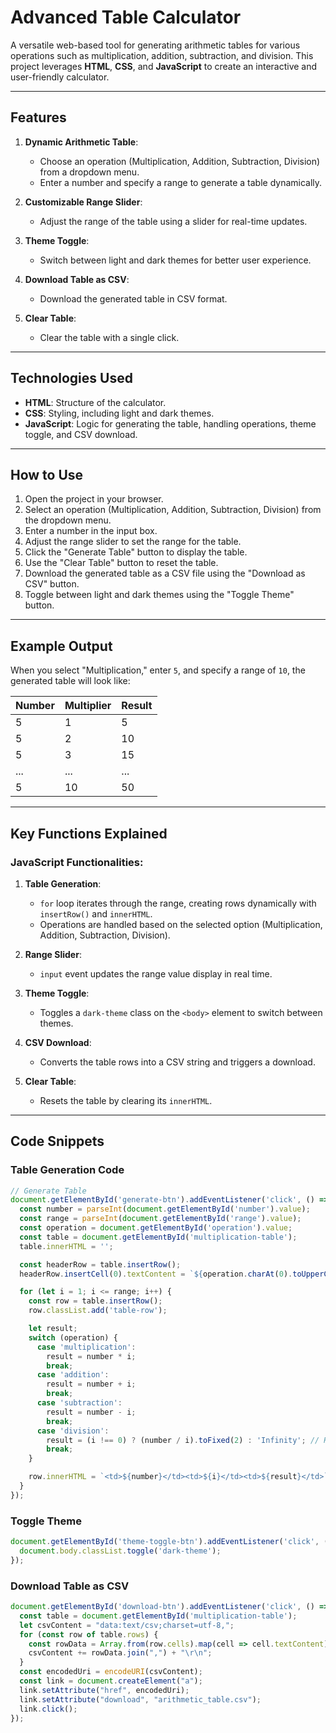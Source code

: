 # Advanced Table Calculator

A versatile web-based tool for generating arithmetic tables for various operations such as multiplication, addition, subtraction, and division. This project leverages **HTML**, **CSS**, and **JavaScript** to create an interactive and user-friendly calculator.

---

## Features

1. **Dynamic Arithmetic Table**:
   - Choose an operation (Multiplication, Addition, Subtraction, Division) from a dropdown menu.
   - Enter a number and specify a range to generate a table dynamically.

2. **Customizable Range Slider**:
   - Adjust the range of the table using a slider for real-time updates.

3. **Theme Toggle**:
   - Switch between light and dark themes for better user experience.

4. **Download Table as CSV**:
   - Download the generated table in CSV format.

5. **Clear Table**:
   - Clear the table with a single click.

---

## Technologies Used

- **HTML**: Structure of the calculator.
- **CSS**: Styling, including light and dark themes.
- **JavaScript**: Logic for generating the table, handling operations, theme toggle, and CSV download.

---

## How to Use

1. Open the project in your browser.
2. Select an operation (Multiplication, Addition, Subtraction, Division) from the dropdown menu.
3. Enter a number in the input box.
4. Adjust the range slider to set the range for the table.
5. Click the "Generate Table" button to display the table.
6. Use the "Clear Table" button to reset the table.
7. Download the generated table as a CSV file using the "Download as CSV" button.
8. Toggle between light and dark themes using the "Toggle Theme" button.

---

## Example Output

When you select "Multiplication," enter `5`, and specify a range of `10`, the generated table will look like:

| Number | Multiplier | Result |
|--------|------------|--------|
| 5      | 1          | 5      |
| 5      | 2          | 10     |
| 5      | 3          | 15     |
| ...    | ...        | ...    |
| 5      | 10         | 50     |

---

## Key Functions Explained

### JavaScript Functionalities:

1. **Table Generation**:
   - `for` loop iterates through the range, creating rows dynamically with `insertRow()` and `innerHTML`.
   - Operations are handled based on the selected option (Multiplication, Addition, Subtraction, Division).

2. **Range Slider**:
   - `input` event updates the range value display in real time.

3. **Theme Toggle**:
   - Toggles a `dark-theme` class on the `<body>` element to switch between themes.

4. **CSV Download**:
   - Converts the table rows into a CSV string and triggers a download.

5. **Clear Table**:
   - Resets the table by clearing its `innerHTML`.

---

## Code Snippets

### Table Generation Code
```javascript
// Generate Table
document.getElementById('generate-btn').addEventListener('click', () => {
  const number = parseInt(document.getElementById('number').value);
  const range = parseInt(document.getElementById('range').value);
  const operation = document.getElementById('operation').value;
  const table = document.getElementById('multiplication-table');
  table.innerHTML = '';

  const headerRow = table.insertRow();
  headerRow.insertCell(0).textContent = `${operation.charAt(0).toUpperCase() + operation.slice(1)} Table for ${number}`;

  for (let i = 1; i <= range; i++) {
    const row = table.insertRow();
    row.classList.add('table-row');

    let result;
    switch (operation) {
      case 'multiplication':
        result = number * i;
        break;
      case 'addition':
        result = number + i;
        break;
      case 'subtraction':
        result = number - i;
        break;
      case 'division':
        result = (i !== 0) ? (number / i).toFixed(2) : 'Infinity'; // Handle division by zero
        break;
    }

    row.innerHTML = `<td>${number}</td><td>${i}</td><td>${result}</td>`;
  }
});
```

### Toggle Theme
```javascript
document.getElementById('theme-toggle-btn').addEventListener('click', () => {
  document.body.classList.toggle('dark-theme');
});
```

### Download Table as CSV
```javascript
document.getElementById('download-btn').addEventListener('click', () => {
  const table = document.getElementById('multiplication-table');
  let csvContent = "data:text/csv;charset=utf-8,";
  for (const row of table.rows) {
    const rowData = Array.from(row.cells).map(cell => cell.textContent);
    csvContent += rowData.join(",") + "\r\n";
  }
  const encodedUri = encodeURI(csvContent);
  const link = document.createElement("a");
  link.setAttribute("href", encodedUri);
  link.setAttribute("download", "arithmetic_table.csv");
  link.click();
});
```

